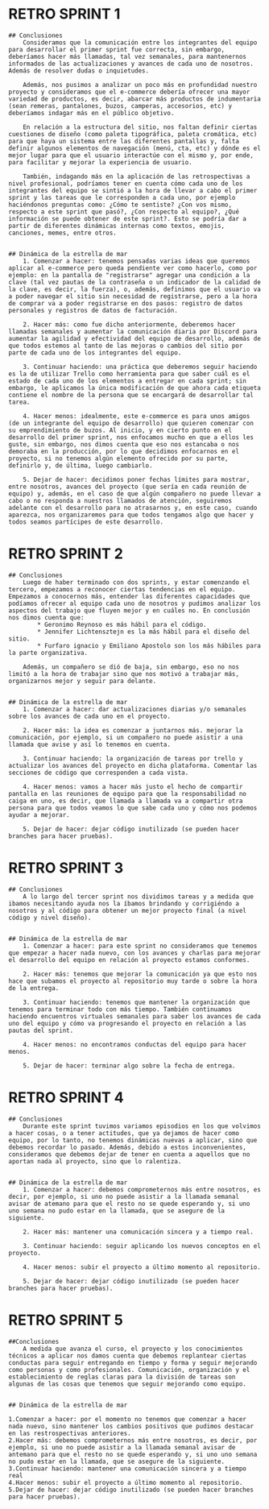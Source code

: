 # RETRO SPRINT 1
    ## Conclusiones
        Consideramos que la comunicación entre los integrantes del equipo para desarrollar el primer sprint fue correcta, sin embargo, deberíamos hacer más llamadas, tal vez semanales, para mantenernos informados de las actualizaciones y avances de cada uno de nosotros. Además de resolver dudas o inquietudes.

        Además, nos pusimos a analizar un poco más en profundidad nuestro proyecto y consideramos que el e-commerce debería ofrecer una mayor variedad de productos, es decir, abarcar más productos de indumentaria (sean remeras, pantalones, buzos, camperas, accesorios, etc) y deberíamos indagar más en el público objetivo.

        En relación a la estructura del sitio, nos faltan definir ciertas cuestiones de diseño (como paleta tipográfica, paleta cromática, etc) para que haya un sistema entre las diferentes pantallas y, falta definir algunos elementos de navegación (menú, cta, etc) y dónde es el mejor lugar para que el usuario interactúe con el mismo y, por ende, para facilitar y mejorar la experiencia de usuario.

        También, indagando más en la aplicación de las retrospectivas a nivel profesional, podríamos tener en cuenta cómo cada uno de los integrantes del equipo se sintió a la hora de llevar a cabo el primer sprint y las tareas que le corresponden a cada uno, por ejemplo haciéndonos preguntas como: ¿Cómo te sentiste? ¿Con vos mismo, respecto a este sprint que pasó?, ¿Con respecto al equipo?, ¿Qué información se puede obtener de este sprint?. Esto se podría dar a partir de diferentes dinámicas internas como textos, emojis, canciones, memes, entre otros.


    ## Dinámica de la estrella de mar
        1. Comenzar a hacer: tenemos pensadas varias ideas que queremos aplicar al e-commerce pero queda pendiente ver como hacerlo, como por ejemplo: en la pantalla de "registrarse" agregar una condición a la clave (tal vez pautas de la contraseña o un indicador de la calidad de la clave, es decir, la fuerza), o, además, definimos que el usuario va a poder navegar el sitio sin necesidad de registrarse, pero a la hora de comprar va a poder registrarse en dos pasos: registro de datos personales y registros de datos de facturación.
    
        2. Hacer más: como fue dicho anteriormente, deberemos hacer llamadas semanales y aumentar la comunicación diaria por Discord para aumentar la agilidad y efectividad del equipo de desarrollo, además de que todos estemos al tanto de las mejoras o cambios del sitio por parte de cada uno de los integrantes del equipo.
    
        3. Continuar haciendo: una práctica que deberemos seguir haciendo es la de utilizar Trello como herramienta para que saber cuál es el estado de cada uno de los elementos a entregar en cada sprint; sin embargo, le aplicamos la única modificación de que ahora cada etiqueta contiene el nombre de la persona que se encargará de desarrollar tal tarea.
    
        4. Hacer menos: idealmente, este e-commerce es para unos amigos (de un integrante del equipo de desarrollo) que quieren comenzar con su emprendimiento de buzos. Al inicio, y en cierto punto en el desarrollo del primer sprint, nos enfocamos mucho en que a ellos les guste, sin embargo, nos dimos cuenta que eso nos estancaba o nos demoraba en la producción, por lo que decidimos enfocarnos en el proyecto, si no tenemos algún elemento ofrecido por su parte, definirlo y, de última, luego cambiarlo.
    
        5. Dejar de hacer: decidimos poner fechas límites para mostrar, entre nosotros, avances del proyecto (que sería en cada reunión de equipo) y, además, en el caso de que algún compañero no puede llevar a cabo o no responda a nuestros llamados de atención, seguiremos adelante con el desarrollo para no atrasarnos y, en este caso, cuando aparezca, nos organizaremos para que todos tengamos algo que hacer y todos seamos partícipes de este desarrollo.



# RETRO SPRINT 2
    ## Conclusiones
        Luego de haber terminado con dos sprints, y estar comenzando el tercero, empezamos a reconocer ciertas tendencias en el equipo. Empezamos a conocernos más, entender las diferentes capacidades que podíamos ofrecer al equipo cada uno de nosotros y pudimos analizar los aspectos del trabajo que fluyen mejor y en cuáles no. En conclusión nos dimos cuenta que:
            * Geronimo Reynoso es más hábil para el código.
            * Jennifer Lichtensztejn es la más hábil para el diseño del sitio.
            * Furfaro ignacio y Emiliano Apostolo son los más hábiles para la parte organizativa.

        Además, un compañero se dió de baja, sin embargo, eso no nos limitó a la hora de trabajar sino que nos motivó a trabajar más, organizarnos mejor y seguir para delante.


    ## Dinámica de la estrella de mar
        1. Comenzar a hacer: dar actualizaciones diarias y/o semanales sobre los avances de cada uno en el proyecto.
        
        2. Hacer más: la idea es comenzar a juntarnos más. mejorar la comunicación, por ejemplo, si un compañero no puede asistir a una llamada que avise y así lo tenemos en cuenta.
        
        3. Continuar haciendo: la organización de tareas por trello y actualizar los avances del proyecto en dicha plataforma. Comentar las secciones de código que corresponden a cada vista.
        
        4. Hacer menos: vamos a hacer más justo el hecho de compartir pantalla en las reuniones de equipo para que la responsabilidad no caiga en uno, es decir, que llamada a llamada va a compartir otra persona para que todos veamos lo que sabe cada uno y cómo nos podemos ayudar a mejorar.
        
        5. Dejar de hacer: dejar código inutilizado (se pueden hacer branches para hacer pruebas).



# RETRO SPRINT 3
    ## Conclusiones
        A lo largo del tercer sprint nos dividimos tareas y a medida que ibamos necesitando ayuda nos la íbamos brindando y corrigiéndo a nosotros y al código para obtener un mejor proyecto final (a nivel código y nivel diseño).


    ## Dinámica de la estrella de mar
        1. Comenzar a hacer: para este sprint no consideramos que tenemos que empezar a hacer nada nuevo, con los avances y charlas para mejorar el desarrollo del equipo en relación al proyecto estamos conformes.
       
        2. Hacer más: tenemos que mejorar la comunicación ya que esto nos hace que subamos el proyecto al repositorio muy tarde o sobre la hora de la entrega.
       
        3. Continuar haciendo: tenemos que mantener la organización que tenemos para terminar todo con más tiempo. También continuamos haciendo encuentros virtuales semanales para saber los avances de cada uno del equipo y cómo va progresando el proyecto en relación a las pautas del sprint.
        
        4. Hacer menos: no encontramos conductas del equipo para hacer menos.
        
        5. Dejar de hacer: terminar algo sobre la fecha de entrega. 



# RETRO SPRINT 4
    ## Conclusiones
        Durante este sprint tuvimos variamos episodios en los que volvimos a hacer cosas, o a tener actitudes, que ya dejamos de hacer como equipo, por lo tanto, no tenemos dinámicas nuevas a aplicar, sino que debemos recordar lo pasado. Además, debido a estos inconvenientes, consideramos que debemos dejar de tener en cuenta a aquellos que no aportan nada al proyecto, sino que lo ralentiza.


    ## Dinámica de la estrella de mar
        1. Comenzar a hacer: debemos comprometernos más entre nosotros, es decir, por ejemplo, si uno no puede asistir a la llamada semanal avisar de atemano para que el resto no se quede esperando y, si uno uno semana no pudo estar en la llamada, que se asegure de la siguiente.
        
        2. Hacer más: mantener una comunicación sincera y a tiempo real.
        
        3. Continuar haciendo: seguir aplicando los nuevos conceptos en el proyecto.
        
        4. Hacer menos: subir el proyecto a último momento al repositorio.
        
        5. Dejar de hacer: dejar código inutilizado (se pueden hacer branches para hacer pruebas).

# RETRO SPRINT 5
    ##Conclusiones
        A medida que avanza el curso, el proyecto y los conocimientos técnicos a aplicar nos damos cuenta que debemos replantear ciertas conductas para seguir entregando en tiempo y forma y seguir mejorando como personas y como profesionales. Comunicación, organización y el establecimiento de reglas claras para la división de tareas son algunas de las cosas que tenemos que seguir mejorando como equipo. 


    ## Dinámica de la estrella de mar
        
    1.Comenzar a hacer: por el momento no tenemos que comenzar a hacer nada nuevo, sino mantener los cambios positivos que pudimos destacar en las restrospectivas anteriores.
    2.Hacer más: debemos comprometernos más entre nosotros, es decir, por ejemplo, si uno no puede asistir a la llamada semanal avisar de antemano para que el resto no se quede esperando y, si uno uno semana no pudo estar en la llamada, que se asegure de la siguiente.
    3.Continuar haciendo: mantener una comunicación sincera y a tiempo real
    4.Hacer menos: subir el proyecto a último momento al repositorio.
    5.Dejar de hacer: dejar código inutilizado (se pueden hacer branches para hacer pruebas).
